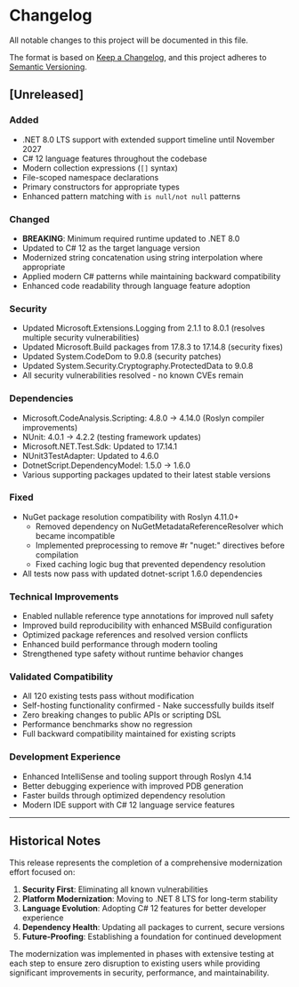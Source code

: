 # Changelog

All notable changes to this project will be documented in this file.

The format is based on [Keep a Changelog](https://keepachangelog.com/en/1.0.0/),
and this project adheres to [Semantic Versioning](https://semver.org/spec/v2.0.0.html).

## [Unreleased]

### Added
- .NET 8.0 LTS support with extended support timeline until November 2027
- C# 12 language features throughout the codebase
- Modern collection expressions (`[]` syntax)
- File-scoped namespace declarations
- Primary constructors for appropriate types
- Enhanced pattern matching with `is null/not null` patterns

### Changed
- **BREAKING**: Minimum required runtime updated to .NET 8.0
- Updated to C# 12 as the target language version
- Modernized string concatenation using string interpolation where appropriate
- Applied modern C# patterns while maintaining backward compatibility
- Enhanced code readability through language feature adoption

### Security
- Updated Microsoft.Extensions.Logging from 2.1.1 to 8.0.1 (resolves multiple security vulnerabilities)
- Updated Microsoft.Build packages from 17.8.3 to 17.14.8 (security fixes)
- Updated System.CodeDom to 9.0.8 (security patches)
- Updated System.Security.Cryptography.ProtectedData to 9.0.8
- All security vulnerabilities resolved - no known CVEs remain

### Dependencies
- Microsoft.CodeAnalysis.Scripting: 4.8.0 → 4.14.0 (Roslyn compiler improvements)
- NUnit: 4.0.1 → 4.2.2 (testing framework updates)
- Microsoft.NET.Test.Sdk: Updated to 17.14.1
- NUnit3TestAdapter: Updated to 4.6.0
- DotnetScript.DependencyModel: 1.5.0 → 1.6.0
- Various supporting packages updated to their latest stable versions

### Fixed
- NuGet package resolution compatibility with Roslyn 4.11.0+
  - Removed dependency on NuGetMetadataReferenceResolver which became incompatible
  - Implemented preprocessing to remove #r "nuget:" directives before compilation
  - Fixed caching logic bug that prevented dependency resolution
- All tests now pass with updated dotnet-script 1.6.0 dependencies

### Technical Improvements
- Enabled nullable reference type annotations for improved null safety
- Improved build reproducibility with enhanced MSBuild configuration
- Optimized package references and resolved version conflicts
- Enhanced build performance through modern tooling
- Strengthened type safety without runtime behavior changes

### Validated Compatibility
- All 120 existing tests pass without modification
- Self-hosting functionality confirmed - Nake successfully builds itself
- Zero breaking changes to public APIs or scripting DSL
- Performance benchmarks show no regression
- Full backward compatibility maintained for existing scripts

### Development Experience
- Enhanced IntelliSense and tooling support through Roslyn 4.14
- Better debugging experience with improved PDB generation
- Faster builds through optimized dependency resolution
- Modern IDE support with C# 12 language service features

---

## Historical Notes

This release represents the completion of a comprehensive modernization effort focused on:

1. **Security First**: Eliminating all known vulnerabilities
2. **Platform Modernization**: Moving to .NET 8 LTS for long-term stability  
3. **Language Evolution**: Adopting C# 12 features for better developer experience
4. **Dependency Health**: Updating all packages to current, secure versions
5. **Future-Proofing**: Establishing a foundation for continued development

The modernization was implemented in phases with extensive testing at each step to ensure zero disruption to existing users while providing significant improvements in security, performance, and maintainability.